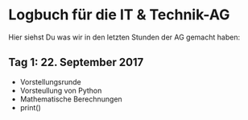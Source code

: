 # Logbuch für die IT & Technik-AG
Hier siehst Du was wir in den letzten Stunden der AG gemacht haben:

## Tag 1: 22. September 2017
- Vorstellungsrunde
- Vorsteullung von Python
- Mathematische Berechnungen
- print()
